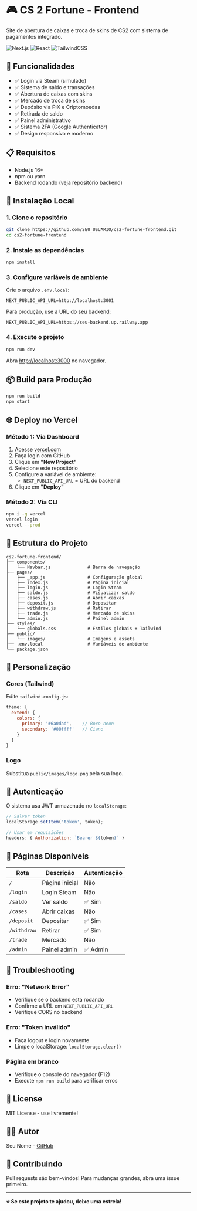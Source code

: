 # 🎮 CS 2 Fortune - Frontend

Site de abertura de caixas e troca de skins de CS2 com sistema de pagamentos integrado.

![Next.js](https://img.shields.io/badge/Next.js-13-black?style=for-the-badge&logo=next.js)
![React](https://img.shields.io/badge/React-18-blue?style=for-the-badge&logo=react)
![TailwindCSS](https://img.shields.io/badge/Tailwind-3-cyan?style=for-the-badge&logo=tailwindcss)

## 🚀 Funcionalidades

- ✅ Login via Steam (simulado)
- ✅ Sistema de saldo e transações
- ✅ Abertura de caixas com skins
- ✅ Mercado de troca de skins
- ✅ Depósito via PIX e Criptomoedas
- ✅ Retirada de saldo
- ✅ Painel administrativo
- ✅ Sistema 2FA (Google Authenticator)
- ✅ Design responsivo e moderno

## 📋 Requisitos

- Node.js 16+ 
- npm ou yarn
- Backend rodando (veja repositório backend)

## 🔧 Instalação Local

### 1. Clone o repositório

```bash
git clone https://github.com/SEU_USUARIO/cs2-fortune-frontend.git
cd cs2-fortune-frontend
```

### 2. Instale as dependências

```bash
npm install
```

### 3. Configure variáveis de ambiente

Crie o arquivo `.env.local`:

```env
NEXT_PUBLIC_API_URL=http://localhost:3001
```

Para produção, use a URL do seu backend:
```env
NEXT_PUBLIC_API_URL=https://seu-backend.up.railway.app
```

### 4. Execute o projeto

```bash
npm run dev
```

Abra [http://localhost:3000](http://localhost:3000) no navegador.

## 📦 Build para Produção

```bash
npm run build
npm start
```

## 🌐 Deploy no Vercel

### Método 1: Via Dashboard

1. Acesse [vercel.com](https://vercel.com)
2. Faça login com GitHub
3. Clique em **"New Project"**
4. Selecione este repositório
5. Configure a variável de ambiente:
   - `NEXT_PUBLIC_API_URL` = URL do backend
6. Clique em **"Deploy"**

### Método 2: Via CLI

```bash
npm i -g vercel
vercel login
vercel --prod
```

## 📁 Estrutura do Projeto

```
cs2-fortune-frontend/
├── components/
│   └── Navbar.js              # Barra de navegação
├── pages/
│   ├── _app.js                # Configuração global
│   ├── index.js               # Página inicial
│   ├── login.js               # Login Steam
│   ├── saldo.js               # Visualizar saldo
│   ├── cases.js               # Abrir caixas
│   ├── deposit.js             # Depositar
│   ├── withdraw.js            # Retirar
│   ├── trade.js               # Mercado de skins
│   └── admin.js               # Painel admin
├── styles/
│   └── globals.css            # Estilos globais + Tailwind
├── public/
│   └── images/                # Imagens e assets
├── .env.local                 # Variáveis de ambiente
└── package.json
```

## 🎨 Personalização

### Cores (Tailwind)

Edite `tailwind.config.js`:

```js
theme: {
  extend: {
    colors: {
      primary: '#6a0dad',    // Roxo neon
      secondary: '#00ffff'   // Ciano
    }
  }
}
```

### Logo

Substitua `public/images/logo.png` pela sua logo.

## 🔐 Autenticação

O sistema usa JWT armazenado no `localStorage`:

```js
// Salvar token
localStorage.setItem('token', token);

// Usar em requisições
headers: { Authorization: `Bearer ${token}` }
```

## 📱 Páginas Disponíveis

| Rota | Descrição | Autenticação |
|------|-----------|--------------|
| `/` | Página inicial | Não |
| `/login` | Login Steam | Não |
| `/saldo` | Ver saldo | ✅ Sim |
| `/cases` | Abrir caixas | Não |
| `/deposit` | Depositar | ✅ Sim |
| `/withdraw` | Retirar | ✅ Sim |
| `/trade` | Mercado | Não |
| `/admin` | Painel admin | ✅ Admin |

## 🐛 Troubleshooting

### Erro: "Network Error"
- Verifique se o backend está rodando
- Confirme a URL em `NEXT_PUBLIC_API_URL`
- Verifique CORS no backend

### Erro: "Token inválido"
- Faça logout e login novamente
- Limpe o localStorage: `localStorage.clear()`

### Página em branco
- Verifique o console do navegador (F12)
- Execute `npm run build` para verificar erros

## 📝 License

MIT License - use livremente!

## 👨‍💻 Autor

Seu Nome - [GitHub](https://github.com/SEU_USUARIO)

## 🤝 Contribuindo

Pull requests são bem-vindos! Para mudanças grandes, abra uma issue primeiro.

---

**⭐ Se este projeto te ajudou, deixe uma estrela!**
